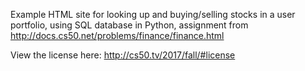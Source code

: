 Example HTML site for looking up and buying/selling stocks in a user portfolio, using SQL database in Python,
assignment from http://docs.cs50.net/problems/finance/finance.html

View the license here: http://cs50.tv/2017/fall/#license
